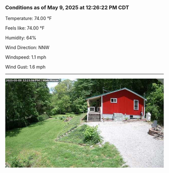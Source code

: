 ### Conditions as of May 9, 2025 at 12:26:22 PM CDT 

Temperature: 74.00 &deg;F

Feels like: 74.00 &deg;F

Humidity: 64%

Wind Direction: NNW

Windspeed: 1.1 mph

Wind Gust: 1.6 mph

---

<img src="./images/latest.jpeg"/>

